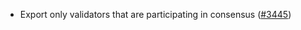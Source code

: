 - Export only validators that are participating in consensus
    ([\#3445](https://github.com/cosmos/gaia/pull/3445))
